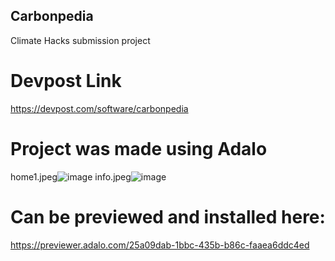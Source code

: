## Carbonpedia
Climate Hacks submission project
# Devpost Link
https://devpost.com/software/carbonpedia
# Project was made using Adalo 
home1.jpeg![image](https://user-images.githubusercontent.com/55912551/119178483-6c972f80-ba8b-11eb-875b-013b219a2da5.png)
info.jpeg![image](https://user-images.githubusercontent.com/55912551/119178582-89336780-ba8b-11eb-86fe-516b4d1493ab.png)

# Can be previewed and installed here:
https://previewer.adalo.com/25a09dab-1bbc-435b-b86c-faaea6ddc4ed
